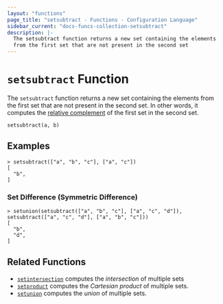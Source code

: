 ```yaml
---
layout: "functions"
page_title: "setsubtract - Functions - Configuration Language"
sidebar_current: "docs-funcs-collection-setsubtract"
description: |-
  The setsubtract function returns a new set containing the elements
  from the first set that are not present in the second set
---
```


# `setsubtract` Function

The `setsubtract` function returns a new set containing the elements from the first set that are not present in the second set. In other words, it computes the
[relative complement](https://en.wikipedia.org/wiki/Complement_(set_theory)#Relative_complement) of the first set in the second set.

```hcl
setsubtract(a, b)
```

## Examples

```
> setsubtract(["a", "b", "c"], ["a", "c"])
[
  "b",
]
```

### Set Difference (Symmetric Difference)

```
> setunion(setsubtract(["a", "b", "c"], ["a", "c", "d"]), setsubtract(["a", "c", "d"], ["a", "b", "c"]))
[
  "b",
  "d",
]
```


## Related Functions

* [`setintersection`](./setintersection.md) computes the _intersection_ of multiple sets
* [`setproduct`](./setproduct.md) computes the _Cartesian product_ of multiple
  sets.
* [`setunion`](./setunion.md) computes the _union_ of
  multiple sets.
